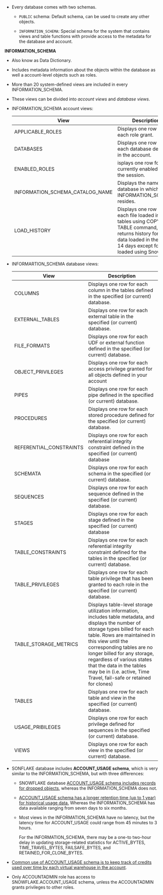 - Every database comes with two schemas.
  
  - `PUBLIC` schema: Default schema, can be used to create any other objects.
  
  - `INFORMATION_SCHEMA`: Special schema for the system that contains views and table functions with provide access to the metadata for the database and account.

**INFORMATION_SCHEMA**

- Also know as Data Dictionary.

- Includes metadata information about the objects within the database as well a account-level objects such as roles.

- More than 20 system-defined views are included in every INFORMATION_SCHEMA. 

- These views can be divided into *account views* and *database views*.

- INFORMATION_SCHEMA account views:

  |View|Description|
  |----|-----------|
  |APPLICABLE_ROLES|Displays one row for each role grant.|
  |DATABASES| Displays one row for each database defined in the account.|
  |ENABLED_ROLES|isplays one row for each currently enabled role in the session.|
  |INFORMATION_SCHEMA_CATALOG_NAME | Displays the name of hte database in which the INFORMATION_SCHEMA resides.|
  |LOAD_HISTORY|Displays one row for each file loaded into tables using COPY INTO TABLE command, and returns history for all data loaded in the past 14 days except for data loaded using Snowpipe.|


- INFORMARTION_SCHEMA database views:

  |View|Description|
  |----|-----------|
  |COLUMNS| Displays one row for each column in the tables defined in the specified (or current) database.|
  |EXTERNAL_TABLES| Displays one row for each external table in the specified (or current) database.|
  |FILE_FORMATS|Displays one row for each UDF or external function defined in the specified (or current) database.|
  |OBJECT_PRIVILEGES|Displays one row for each access privilege granted for all objects defined in your account|
  |PIPES| Displays one row for each pipe defined in the specified (or current) database.|
  |PROCEDURES| Displays one row for each stored procedure defined for the specified (or current) database.|
  |REFERENTIAL_CONSTRAINTS | Displays one row for each referential integrity constraint defined in the specified (or current) database|
  |SCHEMATA| Displays one row for each schema in the specified (or current) database.|
  |SEQUENCES| Displays one row for each sequence defined in the specified (or current) database.|
  |STAGES| Displays one row for each stage defined in the specified (or current) database|
  |TABLE_CONSTRAINTS| Displays one row for each referential integrity constraint defined for the tables in the specified (or current) database.|
  |TABLE_PRIVILEGES| Displays one row for each table privilege that has been granted to each role in the specified (or current) database.|
  | TABLE_STORAGE_METRICS| Displays table-level storage utilization information, includes table metadata, and displays the number of storage types billed for each table. Rows are maintained in this view until the corresponding tables are no longer billed for any storage, regardless of various states that the data in the tables may be in (i.e. active, Time Travel, fail-safe or retained for clones) |
  | TABLES| Displyas one row for each table and view in the specified (or current) database.|
  | USAGE_PRIBILEGES| Displays one row for each privilege defined for sequences in the specified (or current) database.|
  | VIEWS| Displays one row for each view in the specified (or current) database.|



- SONFLAKE database includes **ACCOUNT_USAGE schema**, which is very similar to the INFORMATION_SCHEMA, but with three differences:
  
  - SNOWFLAKE database <u>ACCOUNT_USAGE schema includes records for dropped objects</u>, whereas the INFORMATION_SCHEMA does not.
  
  - <u>ACCOUNT_USAGE schema has a longer retention time (up to 1 year) for historical usage data.</u> Whereas the INFORMATION_SCHEMA has data available ranging from seven days to six months.
  
  - Most views in the INFORMATION_SCHEMA have no latency, but the latency time for ACCOUNT_USAGE could range from 45 minutes to 3 hours.
    
    For the INFORMATION_SCHEMA, there may be a one-to two-hour delay in updating storage-related statistics for ACTIVE_BYTES, TIME_TRAVEL_BYTES, FAILSAFE_BYTES, and RETAINED_FOR_CLONE_BYTES.

- <u>Common use of ACCOUNT_USAGE schema is to keep track of credits used over time by each virtual warehouse in the account</u>.

- Only ACCOUNTADMIN role has access to SNOWFLAKE.ACCOUNT_USAGE schema, unless the ACCOUNTADMIN grants privileges to other roles.